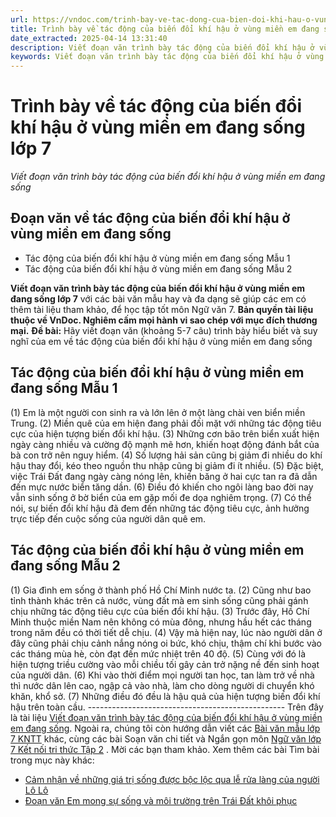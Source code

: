 ```yaml
---
url: https://vndoc.com/trinh-bay-ve-tac-dong-cua-bien-doi-khi-hau-o-vung-mien-em-dang-song-lop-7-291125
title: Trình bày về tác động của biến đổi khí hậu ở vùng miền em đang sống lớp 7 - Viết đoạn văn trình bày tác động của biến đổi khí hậu ở vùng miền em đang sống - VnDoc.com
date_extracted: 2025-04-14 13:31:40
description: Viết đoạn văn trình bày tác động của biến đổi khí hậu ở vùng miền em đang sống lớp 7 được biên soạn nhằm giúp các em HS đạt kết quả tốt trong quá trình làm bài tập và học tập môn Ngữ văn lớp 7.
keywords: Viết đoạn văn trình bày tác động của biến đổi khí hậu ở vùng miền em đang sống,tác động của biến đổi khí hậu ở vùng miền em đang sống,trình bày tác động của biến đổi khí hậu ở vùng miền em đang sống,trình bày về tác động của biến đổi khí hậu ở vùng miền em đang sống,đoạn văn về tác động của biến đổi khí hậu ở vùng miền em đang sống,đoạn văn trình bày về tác động của biến đổi khí hậu ở vùng miền em đang sống
---
```


# Trình bày về tác động của biến đổi khí hậu ở vùng miền em đang sống lớp 7
 _Viết đoạn văn trình bày tác động của biến đổi khí hậu ở vùng miền em đang sống_
## Đoạn văn về tác động của biến đổi khí hậu ở vùng miền em đang sống
  * Tác động của biến đổi khí hậu ở vùng miền em đang sống Mẫu 1
  * Tác động của biến đổi khí hậu ở vùng miền em đang sống Mẫu 2

**Viết đoạn văn trình bày tác động của biến đổi khí hậu ở vùng miền em đang sống lớp 7** với các bài văn mẫu hay và đa dạng sẽ giúp các em có thêm tài liệu tham khảo, để học tập tốt môn Ngữ văn 7.
**Bản quyền tài liệu thuộc về VnDoc. Nghiêm cấm mọi hành vi sao chép với mục đích thương mại.**
**Đề bài:** Hãy viết đoạn văn \(khoảng 5-7 câu\) trình bày hiểu biết và suy nghĩ của em về tác động của biến đổi khí hậu ở vùng miền em đang sống
## **Tác động của biến đổi khí hậu ở vùng miền em đang sống Mẫu 1**
\(1\) Em là một người con sinh ra và lớn lên ở một làng chài ven biển miền Trung. \(2\) Miền quê của em hiện đang phải đối mặt với những tác động tiêu cực của hiện tượng biến đổi khí hậu. \(3\) Những cơn bão trên biển xuất hiện ngày càng nhiều và cường độ mạnh mẽ hơn, khiến hoạt động đánh bắt của bà con trở nên nguy hiểm. \(4\) Số lượng hải sản cũng bị giảm đi nhiều do khí hậu thay đổi, kéo theo nguồn thu nhập cũng bị giảm đi ít nhiều. \(5\) Đặc biệt, việc Trái Đất đang ngày càng nóng lên, khiến băng ở hai cực tan ra đã dẫn đến mực nước biển tăng dần. \(6\) Điều đó khiến cho ngôi làng bao đời nay vẫn sinh sống ở bờ biển của em gặp mối đe dọa nghiêm trọng. \(7\) Có thể nói, sự biến đổi khí hậu đã đem đến những tác động tiêu cực, ảnh hưởng trực tiếp đến cuộc sống của người dân quê em.
## **Tác động của biến đổi khí hậu ở vùng miền em đang sống Mẫu 2**
\(1\) Gia đình em sống ở thành phố Hồ Chí Minh nước ta. \(2\) Cũng như bao tỉnh thành khác trên cả nước, vùng đất mà em sinh sống cũng phải gánh chịu những tác động tiêu cực của biến đổi khí hậu. \(3\) Trước đây, Hồ Chí Minh thuộc miền Nam nên không có mùa đông, nhưng hầu hết các tháng trong năm đều có thời tiết dễ chịu. \(4\) Vậy mà hiện nay, lúc nào người dân ở đây cũng phải chịu cảnh nắng nóng oi bức, khó chịu, thậm chí khi bước vào các tháng mùa hè, còn đạt đến mức nhiệt trên 40 độ. \(5\) Cùng với đó là hiện tượng triều cường vào mỗi chiều tối gây cản trở nặng nề đến sinh hoạt của người dân. \(6\) Khi vào thời điểm mọi người tan học, tan làm trở về nhà thì nước dân lên cao, ngập cả vào nhà, làm cho dòng người di chuyển khó khăn, khổ sở. \(7\) Những điều đó đều là hậu quả của hiện tượng biến đổi khí hậu trên toàn cầu.
\-------------------------------------------------
Trên đây là tài liệu [Viết đoạn văn trình bày tác động của biến đổi khí hậu ở vùng miền em đang sống](<https://vndoc.com/trinh-bay-ve-tac-dong-cua-bien-doi-khi-hau-o-vung-mien-em-dang-song-lop-7-291125>). Ngoài ra, chúng tôi còn hướng dẫn viết các [Bài văn mẫu lớp 7 KNTT](<https://vndoc.com/van-mau-lop-7kntt>) khác, cùng các bài Soạn văn chi tiết và Ngắn gọn môn [Ngữ văn lớp 7 Kết nối tri thức Tập 2](<https://vndoc.com/ngu-van-7-kntt-tap2>) . Mời các bạn tham khảo.
Xem thêm các bài Tìm bài trong mục này khác:
  * [Cảm nhận về những giá trị sống được bộc lộc qua lễ rửa làng của người Lô Lô](</cam-nhan-ve-nhung-gia-tri-song-duoc-boc-loc-qua-le-rua-lang-cua-nguoi-lo-lo-291127>)
  * [Đoạn văn Em mong sự sống và môi trường trên Trái Đất khôi phục](</em-mong-su-song-va-moi-truong-tren-trai-dat-khoi-phuc-duoc-nhip-dieu-hai-hoa-va-ve-dep-von-co-291130>)

